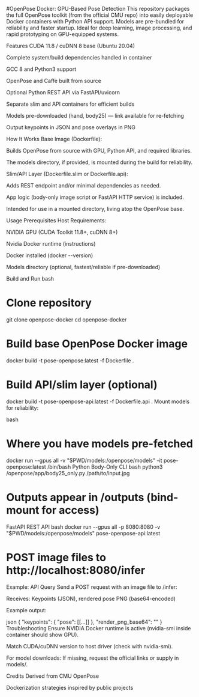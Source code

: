 #OpenPose Docker: GPU-Based Pose Detection
This repository packages the full OpenPose toolkit (from the official CMU repo) into easily deployable Docker containers with Python API support. Models are pre-bundled for reliability and faster startup. Ideal for deep learning, image processing, and rapid prototyping on GPU-equipped systems.

Features
CUDA 11.8 / cuDNN 8 base (Ubuntu 20.04)

Complete system/build dependencies handled in container

GCC 8 and Python3 support

OpenPose and Caffe built from source

Optional Python REST API via FastAPI/uvicorn

Separate slim and API containers for efficient builds

Models pre-downloaded (hand, body25) — link available for re-fetching

Output keypoints in JSON and pose overlays in PNG

How It Works
Base Image (Dockerfile):

Builds OpenPose from source with GPU, Python API, and required libraries.

The models directory, if provided, is mounted during the build for reliability.

Slim/API Layer (Dockerfile.slim or Dockerfile.api):

Adds REST endpoint and/or minimal dependencies as needed.

App logic (body-only image script or FastAPI HTTP service) is included.

Intended for use in a mounted directory, living atop the OpenPose base.

Usage
Prerequisites
Host Requirements:

NVIDIA GPU (CUDA Toolkit 11.8+, cuDNN 8+)

Nvidia Docker runtime (instructions)

Docker installed (docker --version)

Models directory (optional, fastest/reliable if pre-downloaded)

Build and Run
bash
# Clone repository
git clone <your-repo-url> openpose-docker
cd openpose-docker

# Build base OpenPose Docker image
docker build -t pose-openpose:latest -f Dockerfile .

# Build API/slim layer (optional)
docker build -t pose-openpose-api:latest -f Dockerfile.api .
Mount models for reliability:

bash
# Where you have models pre-fetched
docker run --gpus all -v "$PWD/models:/openpose/models" -it pose-openpose:latest /bin/bash
Python Body-Only CLI
bash
python3 /openpose/app/body25_only.py /path/to/input.jpg
# Outputs appear in /outputs (bind-mount for access)
FastAPI REST API
bash
docker run --gpus all -p 8080:8080 -v "$PWD/models:/openpose/models" pose-openpose-api:latest
# POST image files to http://localhost:8080/infer
Example: API Query
Send a POST request with an image file to /infer:

Receives: Keypoints (JSON), rendered pose PNG (base64-encoded)

Example output:

json
{
  "keypoints": { "pose": [[...]] },
  "render_png_base64": "<image-data>"
}
Troubleshooting
Ensure NVIDIA Docker runtime is active (nvidia-smi inside container should show GPU).

Match CUDA/cuDNN version to host driver (check with nvidia-smi).

For model downloads: If missing, request the official links or supply in models/.

Credits
Derived from CMU OpenPose

Dockerization strategies inspired by public projects

